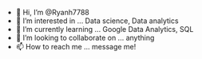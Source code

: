- 👋 Hi, I’m @Ryanh7788
- 👀 I’m interested in ... Data science, Data analytics
- 🌱 I’m currently learning ... Google Data Analytics, SQL
- 💞️ I’m looking to collaborate on ... anything
- 📫 How to reach me ... message me!

<!---
Ryanh7788/Ryanh7788 is a ✨ special ✨ repository because its `README.md` (this file) appears on your GitHub profile.
You can click the Preview link to take a look at your changes.
--->
